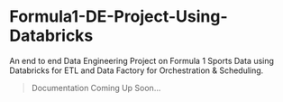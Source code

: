 # Formula1-DE-Project-Using-Databricks
An end to end Data Engineering Project on Formula 1 Sports Data using Databricks for ETL and Data Factory for Orchestration &amp; Scheduling.

> Documentation Coming Up Soon...


